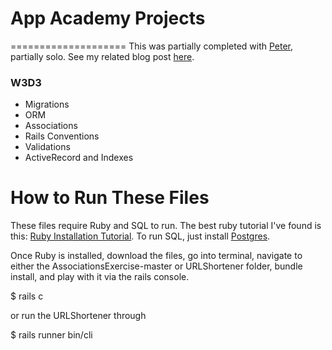 # App Academy Projects
====================
This was partially completed with [Peter](https://github.com/nihilence), partially solo. See my related blog post [here](https://github.com/peterjeliot).

### W3D3
* Migrations
* ORM
* Associations
* Rails Conventions
* Validations
* ActiveRecord and Indexes

# How to Run These Files
These files require Ruby and SQL to run. The best ruby tutorial I've found is this: [Ruby Installation Tutorial](http://installrails.com/steps). To run SQL, just install [Postgres](http://www.postgresql.org/).

Once Ruby is installed, download the files, go into terminal, navigate to either the AssociationsExercise-master or URLShortener folder, bundle install, and play with it via the rails console.

$ rails c

or run the URLShortener through

$ rails runner bin/cli
